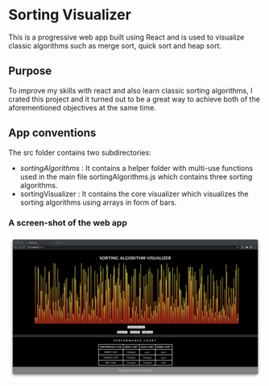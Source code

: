 # Sorting Visualizer

This is a progressive web app built using React and is used to visualize classic algorithms such as merge sort, quick sort and heap sort.

  

## Purpose

To improve my skills with react and also learn classic sorting algorithms, I crated this project and it turned out to be a great way to achieve both of the aforementioned objectives at the same time.

  

## App conventions

The src folder contains two subdirectories:

 - *sortingAlgorithms* : It contains a helper folder with multi-use functions used in the main file sortingAlgorithms.js which contains three sorting algorithms.
 - sortingVisualizer : It contains the core visualizer which visualizes the sorting algorithms using arrays in form of bars.




### A screen-shot of the web app 
![A screenshot of the app](https://github.com/vishaljha2121/Sorting-visualizer/blob/main/Screenshot%202021-03-06%20at%206.07.33%20PM.png)